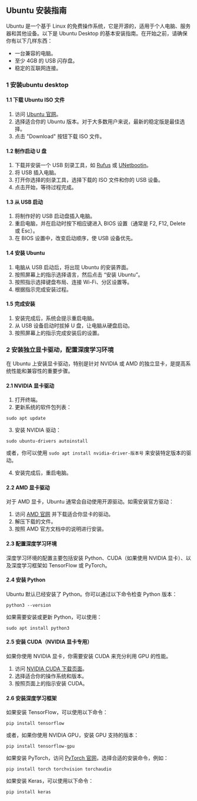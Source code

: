 <h2 style='pointer-events: none;'>Ubuntu 安装指南</h2>

 

Ubuntu 是一个基于 Linux 的免费操作系统，它是开源的，适用于个人电脑、服务器和其他设备。以下是 Ubuntu Desktop 的基本安装指南。在开始之前，请确保你有以下几样东西：

- 一台兼容的电脑。
- 至少 4GB 的 USB 闪存盘。
- 稳定的互联网连接。
<h3 style='pointer-events: none;'>1 安装ubuntu desktop</h4>
<h4 style='pointer-events: none;'>1.1 下载 Ubuntu ISO 文件</h4>

1. 访问 [Ubuntu 官网](https://www.ubuntu.com/download/desktop)。
2. 选择适合你的 Ubuntu 版本。对于大多数用户来说，最新的稳定版是最佳选择。
3. 点击 "Download" 按钮下载 ISO 文件。
<h4 style='pointer-events: none;'>1.2 制作启动 U 盘</h4>

1. 下载并安装一个 USB 刻录工具，如 [Rufus](https://rufus.ie/) 或 [UNetbootin](https://unetbootin.github.io/)。
2. 将 USB 插入电脑。
3. 打开你选择的刻录工具，选择下载的 ISO 文件和你的 USB 设备。
4. 点击开始，等待过程完成。
<h4 style='pointer-events: none;'>1.3 从 USB 启动</h4>

1. 将制作好的 USB 启动盘插入电脑。
2. 重启电脑，并在启动时按下相应键进入 BIOS 设置（通常是 F2, F12, Delete 或 Esc）。
3. 在 BIOS 设置中，改变启动顺序，使 USB 设备优先。
<h4 style='pointer-events: none;'>1.4 安装 Ubuntu</h4>

1. 电脑从 USB 启动后，将出现 Ubuntu 的安装界面。
2. 按照屏幕上的指示选择语言，然后点击 “安装 Ubuntu”。
3. 按照指示选择键盘布局、连接 Wi-Fi、分区设置等。
4. 根据指示完成安装过程。
<h4 style='pointer-events: none;'>1.5 完成安装</h4>

1. 安装完成后，系统会提示重启电脑。
2. 从 USB 设备启动时拔掉 U 盘，让电脑从硬盘启动。
3. 按照屏幕上的指示完成安装后的设置。
<h3 style='pointer-events: none;'>2 安装独立显卡驱动，配置深度学习环境</h4>

在 Ubuntu 上安装显卡驱动，特别是针对 NVIDIA 或 AMD 的独立显卡，是提高系统性能和兼容性的重要步骤。
<h4 style='pointer-events: none;'>2.1 NVIDIA 显卡驱动</h4>

1. 打开终端。
2. 更新系统的软件包列表：
```
sudo apt update
```
3. 安装 NVIDIA 驱动：
```
sudo ubuntu-drivers autoinstall
```
或者，你可以使用 `sudo apt install nvidia-driver-版本号` 来安装特定版本的驱动。

4. 安装完成后，重启电脑。
<h4 style='pointer-events: none;'>2.2 AMD 显卡驱动</h4>

对于 AMD 显卡，Ubuntu 通常会自动使用开源驱动。如需安装官方驱动：

1. 访问 [AMD 官网](https://www.amd.com/en/support) 并下载适合你显卡的驱动。
2. 解压下载的文件。
3. 按照 AMD 官方文档中的说明进行安装。
<h4 style='pointer-events: none;'>2.3 配置深度学习环境</h4>

深度学习环境的配置主要包括安装 Python、CUDA（如果使用 NVIDIA 显卡）、以及深度学习框架如 TensorFlow 或 PyTorch。
<h4 style='pointer-events: none;'>2.4 安装 Python</h4>

Ubuntu 默认已经安装了 Python。你可以通过以下命令检查 Python 版本：
```
python3 --version
```
如果需要安装或更新 Python，可以使用：
```
sudo apt install python3
```
<h4 style='pointer-events: none;'>2.5 安装 CUDA（NVIDIA 显卡专用）</h4>

如果你使用 NVIDIA 显卡，你需要安装 CUDA 来充分利用 GPU 的性能。

1. 访问 [NVIDIA CUDA 下载页面](https://developer.nvidia.com/cuda-downloads)。
2. 选择适合你的操作系统和版本。
3. 按照页面上的指示安装 CUDA。
<h4 style='pointer-events: none;'>2.6 安装深度学习框架</h4>

如果安装 TensorFlow，可以使用以下命令：
```
pip install tensorflow
```
或者，如果你使用 NVIDIA GPU，安装 GPU 支持的版本：
```
pip install tensorflow-gpu
```
如果安装 PyTorch，访问 [PyTorch 官网](https://pytorch.org/)，选择合适的安装命令，例如：
```
pip install torch torchvision torchaudio
```
如果安装 Keras，可以使用以下命令：
```
pip install keras
```